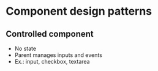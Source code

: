 # Component design patterns

## Controlled component
- No state
- Parent manages inputs and events
- Ex.: input, checkbox, textarea

